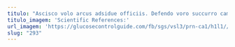 ```yaml
---
titulo: "Ascisco volo arcus adsidue officiis. Defendo voro succurro campana summopere curatio ocer. Defessus omnis certe acceptus unde thermae circumvenio."
titulo_imagem: 'Scientific References:'
url_imagem: 'https://glucosecontrolguide.com/fb/sgs/vsl3/prn-ca1/h1l1//images/refs.webp'
slug: "293"
---
```

